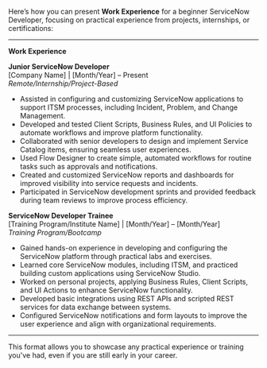 Here’s how you can present **Work Experience** for a beginner ServiceNow Developer, focusing on practical experience from projects, internships, or certifications:

---

**Work Experience**

**Junior ServiceNow Developer**  
[Company Name] | [Month/Year] – Present  
*Remote/Internship/Project-Based*

- Assisted in configuring and customizing ServiceNow applications to support ITSM processes, including Incident, Problem, and Change Management.
- Developed and tested Client Scripts, Business Rules, and UI Policies to automate workflows and improve platform functionality.
- Collaborated with senior developers to design and implement Service Catalog items, ensuring seamless user experiences.
- Used Flow Designer to create simple, automated workflows for routine tasks such as approvals and notifications.
- Created and customized ServiceNow reports and dashboards for improved visibility into service requests and incidents.
- Participated in ServiceNow development sprints and provided feedback during team reviews to improve process efficiency.

**ServiceNow Developer Trainee**  
[Training Program/Institute Name] | [Month/Year] – [Month/Year]  
*Training Program/Bootcamp*

- Gained hands-on experience in developing and configuring the ServiceNow platform through practical labs and exercises.
- Learned core ServiceNow modules, including ITSM, and practiced building custom applications using ServiceNow Studio.
- Worked on personal projects, applying Business Rules, Client Scripts, and UI Actions to enhance ServiceNow functionality.
- Developed basic integrations using REST APIs and scripted REST services for data exchange between systems.
- Configured ServiceNow notifications and form layouts to improve the user experience and align with organizational requirements.

---

This format allows you to showcase any practical experience or training you've had, even if you are still early in your career.
